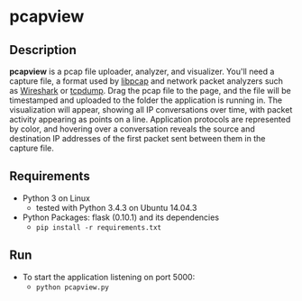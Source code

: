 # pcapview

## Description

**pcapview** is a pcap file uploader, analyzer, and visualizer. You'll need a capture file, a format used by [libpcap](http://www.tcpdump.org/) and network packet analyzers such as [Wireshark](https://www.wireshark.org/) or [tcpdump](http://www.tcpdump.org/). Drag the pcap file to the page, and the file will be timestamped and uploaded to the folder the application is running in. The visualization will appear, showing all IP conversations over time, with packet activity appearing as points on a line. Application protocols are represented by color, and hovering over a conversation reveals the source and destination IP addresses of the first packet sent between them in the capture file.

## Requirements

* Python 3 on Linux
  * tested with Python 3.4.3 on Ubuntu 14.04.3
* Python Packages: flask (0.10.1) and its dependencies
  * `pip install -r requirements.txt`

## Run

* To start the application listening on port 5000:
  * `python pcapview.py`